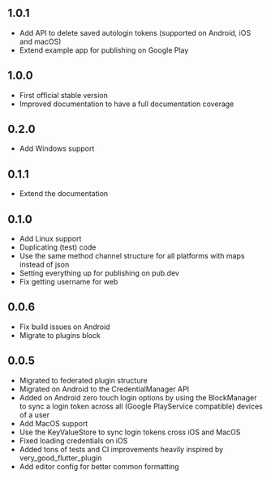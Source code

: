 ## 1.0.1

* Add API to delete saved autologin tokens (supported on Android, iOS and macOS)
* Extend example app for publishing on Google Play

## 1.0.0

* First official stable version
* Improved documentation to have a full documentation coverage

## 0.2.0

* Add Windows support

## 0.1.1
* Extend the documentation

## 0.1.0
* Add Linux support
* Duplicating (test) code
* Use the same method channel structure for all platforms with maps instead of json
* Setting everything up for publishing on pub.dev
* Fix getting username for web

## 0.0.6
* Fix build issues on Android
* Migrate to plugins block

## 0.0.5
* Migrated to federated plugin structure
* Migrated on Android to the CredentialManager API
* Added on Android zero touch login options by using the BlockManager to sync a login token across all (Google PlayService compatible) devices of a user
* Add MacOS support
* Use the KeyValueStore to sync login tokens cross iOS and MacOS
* Fixed loading credentials on iOS
* Added tons of tests and CI improvements heavily inspired by very_good_flutter_plugin
* Add editor config for better common formatting
